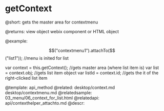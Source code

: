getContext
=============

@short: gets the master area for contextmenu
	
@returns:
view	object	 webix component or HTML object

@example:

$$("contextmenu1").attachTo($$("list1")); //menu is inited for list

var context = this.getContext(); //gets master area (where list item is)
var list = context.obj; //gets list item object
var listId = context.id; //gets the it of the right-clicked list item

@template:	api_method
@related:
	desktop/context.md
    desktop/contextmenu.md
@relatedsample:
	03_menu/06_context_for_list.html
@relatedapi:
	api/contexthelper_attachto.md
@descr:


